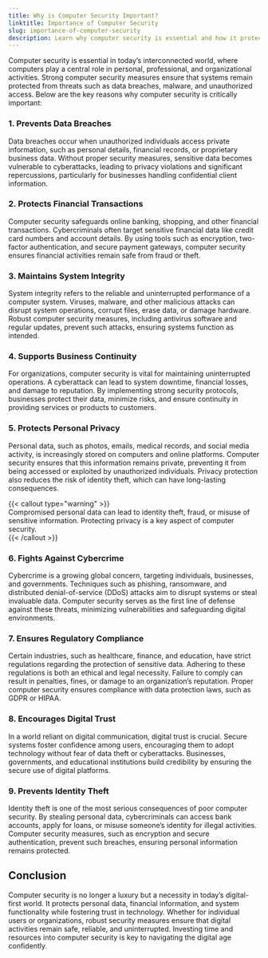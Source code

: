 ```yaml
---
title: Why is Computer Security Important?  
linktitle: Importance of Computer Security  
slug: importance-of-computer-security  
description: Learn why computer security is essential and how it protects data, privacy, financial transactions, and system integrity in the digital world.  
---
```



Computer security is essential in today’s interconnected world, where computers play a central role in personal, professional, and organizational activities. Strong computer security measures ensure that systems remain protected from threats such as data breaches, malware, and unauthorized access. Below are the key reasons why computer security is critically important:  


### 1. Prevents Data Breaches  

Data breaches occur when unauthorized individuals access private information, such as personal details, financial records, or proprietary business data. Without proper security measures, sensitive data becomes vulnerable to cyberattacks, leading to privacy violations and significant repercussions, particularly for businesses handling confidential client information.  


### 2. Protects Financial Transactions  

Computer security safeguards online banking, shopping, and other financial transactions. Cybercriminals often target sensitive financial data like credit card numbers and account details. By using tools such as encryption, two-factor authentication, and secure payment gateways, computer security ensures financial activities remain safe from fraud or theft.  


### 3. Maintains System Integrity  

System integrity refers to the reliable and uninterrupted performance of a computer system. Viruses, malware, and other malicious attacks can disrupt system operations, corrupt files, erase data, or damage hardware. Robust computer security measures, including antivirus software and regular updates, prevent such attacks, ensuring systems function as intended.  


### 4. Supports Business Continuity  

For organizations, computer security is vital for maintaining uninterrupted operations. A cyberattack can lead to system downtime, financial losses, and damage to reputation. By implementing strong security protocols, businesses protect their data, minimize risks, and ensure continuity in providing services or products to customers.  


### 5. Protects Personal Privacy  

Personal data, such as photos, emails, medical records, and social media activity, is increasingly stored on computers and online platforms. Computer security ensures that this information remains private, preventing it from being accessed or exploited by unauthorized individuals. Privacy protection also reduces the risk of identity theft, which can have long-lasting consequences.  

{{< callout type="warning" >}}  
Compromised personal data can lead to identity theft, fraud, or misuse of sensitive information. Protecting privacy is a key aspect of computer security.  
{{< /callout >}}  


### 6. Fights Against Cybercrime  

Cybercrime is a growing global concern, targeting individuals, businesses, and governments. Techniques such as phishing, ransomware, and distributed denial-of-service (DDoS) attacks aim to disrupt systems or steal invaluable data. Computer security serves as the first line of defense against these threats, minimizing vulnerabilities and safeguarding digital environments.  


### 7. Ensures Regulatory Compliance  

Certain industries, such as healthcare, finance, and education, have strict regulations regarding the protection of sensitive data. Adhering to these regulations is both an ethical and legal necessity. Failure to comply can result in penalties, fines, or damage to an organization’s reputation. Proper computer security ensures compliance with data protection laws, such as GDPR or HIPAA.  


### 8. Encourages Digital Trust  

In a world reliant on digital communication, digital trust is crucial. Secure systems foster confidence among users, encouraging them to adopt technology without fear of data theft or cyberattacks. Businesses, governments, and educational institutions build credibility by ensuring the secure use of digital platforms.  


### 9. Prevents Identity Theft  

Identity theft is one of the most serious consequences of poor computer security. By stealing personal data, cybercriminals can access bank accounts, apply for loans, or misuse someone’s identity for illegal activities. Computer security measures, such as encryption and secure authentication, prevent such breaches, ensuring personal information remains protected.  

## Conclusion  

Computer security is no longer a luxury but a necessity in today’s digital-first world. It protects personal data, financial information, and system functionality while fostering trust in technology. Whether for individual users or organizations, robust security measures ensure that digital activities remain safe, reliable, and uninterrupted. Investing time and resources into computer security is key to navigating the digital age confidently.